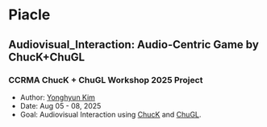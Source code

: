 # Piacle
## Audiovisual_Interaction: Audio-Centric Game by ChucK+ChuGL
### CCRMA ChucK + ChuGL Workshop 2025 Project

- Author: [Yonghyun Kim](https://yonghyunk1m.com)
- Date: Aug 05 - 08, 2025 
- Goal: Audiovisual Interaction using [ChucK](https://chuck.stanford.edu/) and [ChuGL](https://chuck.stanford.edu/chugl/).
